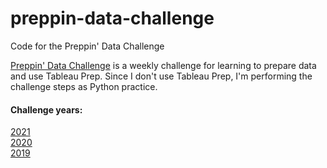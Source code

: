 # preppin-data-challenge
Code for the Preppin' Data Challenge

[Preppin' Data Challenge](https://preppindata.blogspot.com/) is a weekly challenge for learning to prepare data and use Tableau Prep. Since I don't use Tableau Prep, I'm performing the challenge steps as Python practice.

#### Challenge years:
[2021](https://github.com/kelly-gilbert/preppin-data-challenge/tree/master/2021#readme)<br>
[2020](https://github.com/kelly-gilbert/preppin-data-challenge/tree/master/2020#readme)<br>
[2019](https://github.com/kelly-gilbert/preppin-data-challenge/tree/master/2019#readme)
